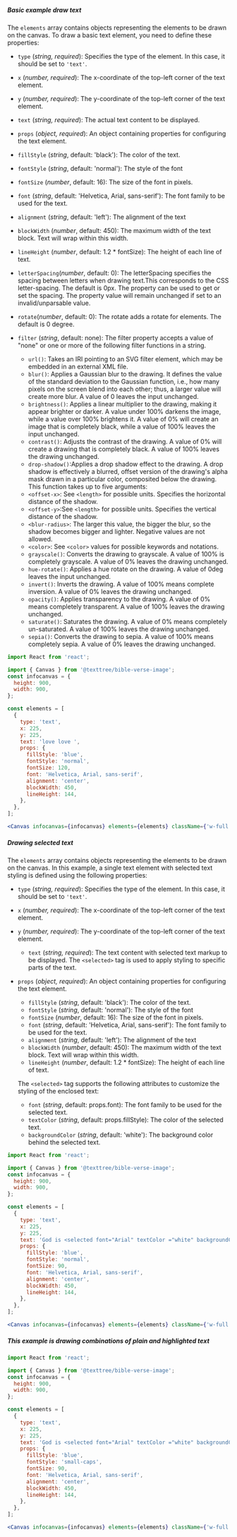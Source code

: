 ##### Basic example draw text

The `elements` array contains objects representing the elements to be drawn on the canvas. To draw a basic text element, you need to define these properties:

- `type` (_string, required_): Specifies the type of the element. In this case, it should be set to `'text'`.
- `x` (_number, required_): The x-coordinate of the top-left corner of the text element.
- `y` (_number, required_): The y-coordinate of the top-left corner of the text element.
- `text` (_string, required_): The actual text content to be displayed.

- `props` (_object, required_): An object containing properties for configuring the text element.
- `fillStyle` (_string_, default: 'black'): The color of the text.
- `fontStyle` (_string_, default: 'normal'): The style of the font
- `fontSize` (_number_, default: 16): The size of the font in pixels.
- `font` (_string_, default: 'Helvetica, Arial, sans-serif'): The font family to be used for the text.
- `alignment` (_string_, default: 'left'): The alignment of the text
- `blockWidth` (_number_, default: 450): The maximum width of the text block. Text will wrap within this width.
- `lineHeight` (_number_, default: 1.2 \* fontSize): The height of each line of text.
- `letterSpacing`(_number_, default: 0): The letterSpacing specifies the spacing between letters when drawing text.This corresponds to the CSS letter-spacing. The default is 0px. The property can be used to get or set the spacing. The property value will remain unchanged if set to an invalid/unparsable value.
- `rotate`(_number_, default: 0): The rotate adds a rotate for elements. The default is 0 degree.
- `filter` (_string_, default: none): The filter property accepts a value of "none" or one or more of the following filter functions in a string.
  - `url()`: Takes an IRI pointing to an SVG filter element, which may be embedded in an external XML file.
  - `blur()`: Applies a Gaussian blur to the drawing. It defines the value of the standard deviation to the Gaussian function, i.e., how many pixels on the screen blend into each other; thus, a larger value will create more blur. A value of 0 leaves the input unchanged.
  - `brightness()`: Applies a linear multiplier to the drawing, making it appear brighter or darker. A value under 100% darkens the image, while a value over 100% brightens it. A value of 0% will create an image that is completely black, while a value of 100% leaves the input unchanged.
  - `contrast()`: Adjusts the contrast of the drawing. A value of 0% will create a drawing that is completely black. A value of 100% leaves the drawing unchanged.
  - `drop-shadow()`:Applies a drop shadow effect to the drawing. A drop shadow is effectively a blurred, offset version of the drawing's alpha mask drawn in a particular color, composited below the drawing. This function takes up to five arguments:
  - `<offset-x>`: See `<length>` for possible units. Specifies the horizontal distance of the shadow.
  - `<offset-y>`:See `<length>` for possible units. Specifies the vertical distance of the shadow.
  - `<blur-radius>`: The larger this value, the bigger the blur, so the shadow becomes bigger and lighter. Negative values are not allowed.
  - `<color>`: See `<color>` values for possible keywords and notations.
  - `grayscale()`: Converts the drawing to grayscale. A value of 100% is completely grayscale. A value of 0% leaves the drawing unchanged.
  - `hue-rotate()`: Applies a hue rotate on the drawing. A value of 0deg leaves the input unchanged.
  - `invert()`: Inverts the drawing. A value of 100% means complete inversion. A value of 0% leaves the drawing unchanged.
  - `opacity()`: Applies transparency to the drawing. A value of 0% means completely transparent. A value of 100% leaves the drawing unchanged.
  - `saturate()`: Saturates the drawing. A value of 0% means completely un-saturated. A value of 100% leaves the drawing unchanged.
  - `sepia()`: Converts the drawing to sepia. A value of 100% means completely sepia. A value of 0% leaves the drawing unchanged.

```jsx
import React from 'react';

import { Canvas } from '@texttree/bible-verse-image';
const infocanvas = {
  height: 900,
  width: 900,
};

const elements = [
  {
    type: 'text',
    x: 225,
    y: 225,
    text: 'love love ',
    props: {
      fillStyle: 'blue',
      fontStyle: 'normal',
      fontSize: 120,
      font: 'Helvetica, Arial, sans-serif',
      alignment: 'center',
      blockWidth: 450,
      lineHeight: 144,
    },
  },
];

<Canvas infocanvas={infocanvas} elements={elements} className={'w-full'} />;
```

##### Drawing selected text

The `elements` array contains objects representing the elements to be drawn on the canvas. In this example, a single text element with selected text styling is defined using the following properties:

- `type` (_string, required_): Specifies the type of the element. In this case, it should be set to `'text'`.
- `x` (_number, required_): The x-coordinate of the top-left corner of the text element.
- `y` (_number, required_): The y-coordinate of the top-left corner of the text element.
  - `text` (_string, required_): The text content with selected text markup to be displayed. The `<selected>` tag is used to apply styling to specific parts of the text.
- `props` (_object, required_): An object containing properties for configuring the text element.

  - `fillStyle` (_string_, default: 'black'): The color of the text.
  - `fontStyle` (_string_, default: 'normal'): The style of the font
  - `fontSize` (_number_, default: 16): The size of the font in pixels.
  - `font` (_string_, default: 'Helvetica, Arial, sans-serif'): The font family to be used for the text.
  - `alignment` (_string_, default: 'left'): The alignment of the text
  - `blockWidth` (_number_, default: 450): The maximum width of the text block. Text will wrap within this width.
  - `lineHeight` (_number_, default: 1.2 \* fontSize): The height of each line of text.

  The `<selected>` tag supports the following attributes to customize the styling of the enclosed text:

  - `font` (_string_, default: props.font): The font family to be used for the selected text.
  - `textColor` (_string_, default: props.fillStyle): The color of the selected text.
  - `backgroundColor` (_string_, default: 'white'): The background color behind the selected text.

```jsx
import React from 'react';

import { Canvas } from '@texttree/bible-verse-image';
const infocanvas = {
  height: 900,
  width: 900,
};

const elements = [
  {
    type: 'text',
    x: 225,
    y: 225,
    text: 'God is <selected font="Arial" textColor ="white" backgroundColor = "red">love</selected> ',
    props: {
      fillStyle: 'blue',
      fontStyle: 'normal',
      fontSize: 90,
      font: 'Helvetica, Arial, sans-serif',
      alignment: 'center',
      blockWidth: 450,
      lineHeight: 144,
    },
  },
];

<Canvas infocanvas={infocanvas} elements={elements} className={'w-full'} />;
```

##### This example is drawing combinations of plain and highlighted text

```jsx
import React from 'react';

import { Canvas } from '@texttree/bible-verse-image';
const infocanvas = {
  height: 900,
  width: 900,
};

const elements = [
  {
    type: 'text',
    x: 225,
    y: 225,
    text: 'God is <selected font="Arial" textColor ="white" backgroundColor = "red">love</selected> and <selected font="Arial" textColor ="white" backgroundColor = "green">joy</selected>',
    props: {
      fillStyle: 'blue',
      fontStyle: 'small-caps',
      fontSize: 90,
      font: 'Helvetica, Arial, sans-serif',
      alignment: 'center',
      blockWidth: 450,
      lineHeight: 144,
    },
  },
];

<Canvas infocanvas={infocanvas} elements={elements} className={'w-full'} />;
```
